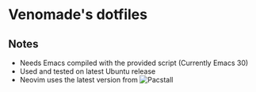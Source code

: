# Venomade's dotfiles

## Notes
- Needs Emacs compiled with the provided script (Currently Emacs 30)
- Used and tested on latest Ubuntu release
- Neovim uses the latest version from ![Pacstall](https://pacstall.dev/packages/neovim)
